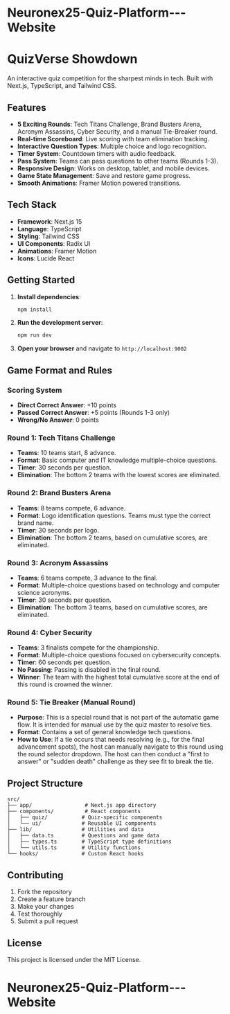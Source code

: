 # Neuronex25-Quiz-Platform---Website
# QuizVerse Showdown

An interactive quiz competition for the sharpest minds in tech. Built with Next.js, TypeScript, and Tailwind CSS.

## Features

- **5 Exciting Rounds**: Tech Titans Challenge, Brand Busters Arena, Acronym Assassins, Cyber Security, and a manual Tie-Breaker round.
- **Real-time Scoreboard**: Live scoring with team elimination tracking.
- **Interactive Question Types**: Multiple choice and logo recognition.
- **Timer System**: Countdown timers with audio feedback.
- **Pass System**: Teams can pass questions to other teams (Rounds 1-3).
- **Responsive Design**: Works on desktop, tablet, and mobile devices.
- **Game State Management**: Save and restore game progress.
- **Smooth Animations**: Framer Motion powered transitions.

## Tech Stack

- **Framework**: Next.js 15
- **Language**: TypeScript
- **Styling**: Tailwind CSS
- **UI Components**: Radix UI
- **Animations**: Framer Motion
- **Icons**: Lucide React

## Getting Started

1. **Install dependencies**:
   ```bash
   npm install
   ```

2. **Run the development server**:
   ```bash
   npm run dev
   ```

3. **Open your browser** and navigate to `http://localhost:9002`

## Game Format and Rules

### Scoring System
- **Direct Correct Answer**: +10 points
- **Passed Correct Answer**: +5 points (Rounds 1-3 only)
- **Wrong/No Answer**: 0 points

### Round 1: Tech Titans Challenge
- **Teams**: 10 teams start, 8 advance.
- **Format**: Basic computer and IT knowledge multiple-choice questions.
- **Timer**: 30 seconds per question.
- **Elimination**: The bottom 2 teams with the lowest scores are eliminated.

### Round 2: Brand Busters Arena
- **Teams**: 8 teams compete, 6 advance.
- **Format**: Logo identification questions. Teams must type the correct brand name.
- **Timer**: 30 seconds per logo.
- **Elimination**: The bottom 2 teams, based on cumulative scores, are eliminated.

### Round 3: Acronym Assassins
- **Teams**: 6 teams compete, 3 advance to the final.
- **Format**: Multiple-choice questions based on technology and computer science acronyms.
- **Timer**: 30 seconds per question.
- **Elimination**: The bottom 3 teams, based on cumulative scores, are eliminated.

### Round 4: Cyber Security
- **Teams**: 3 finalists compete for the championship.
- **Format**: Multiple-choice questions focused on cybersecurity concepts.
- **Timer**: 60 seconds per question.
- **No Passing**: Passing is disabled in the final round.
- **Winner**: The team with the highest total cumulative score at the end of this round is crowned the winner.

### Round 5: Tie Breaker (Manual Round)
- **Purpose**: This is a special round that is not part of the automatic game flow. It is intended for manual use by the quiz master to resolve ties.
- **Format**: Contains a set of general knowledge tech questions.
- **How to Use**: If a tie occurs that needs resolving (e.g., for the final advancement spots), the host can manually navigate to this round using the round selector dropdown. The host can then conduct a "first to answer" or "sudden death" challenge as they see fit to break the tie.

## Project Structure

```
src/
├── app/                 # Next.js app directory
├── components/          # React components
│   ├── quiz/           # Quiz-specific components
│   └── ui/             # Reusable UI components
├── lib/                # Utilities and data
│   ├── data.ts         # Questions and game data
│   ├── types.ts        # TypeScript type definitions
│   └── utils.ts        # Utility functions
└── hooks/              # Custom React hooks
```

## Contributing

1. Fork the repository
2. Create a feature branch
3. Make your changes
4. Test thoroughly
5. Submit a pull request

## License

This project is licensed under the MIT License.
# Neuronex25-Quiz-Platform---Website
